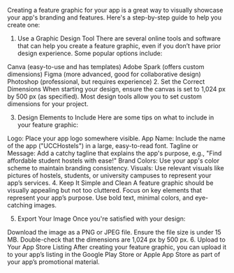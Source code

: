 Creating a feature graphic for your app is a great way to visually showcase your app's branding and features. Here's a step-by-step guide to help you create one:

1. Use a Graphic Design Tool
There are several online tools and software that can help you create a feature graphic, even if you don’t have prior design experience. Some popular options include:

Canva (easy-to-use and has templates)
Adobe Spark (offers custom dimensions)
Figma (more advanced, good for collaborative design)
Photoshop (professional, but requires experience)
2. Set the Correct Dimensions
When starting your design, ensure the canvas is set to 1,024 px by 500 px (as specified). Most design tools allow you to set custom dimensions for your project.

3. Design Elements to Include
Here are some tips on what to include in your feature graphic:

Logo: Place your app logo somewhere visible.
App Name: Include the name of the app ("UCCHostels") in a large, easy-to-read font.
Tagline or Message: Add a catchy tagline that explains the app's purpose, e.g., "Find affordable student hostels with ease!"
Brand Colors: Use your app's color scheme to maintain branding consistency.
Visuals: Use relevant visuals like pictures of hostels, students, or university campuses to represent your app’s services.
4. Keep It Simple and Clean
A feature graphic should be visually appealing but not too cluttered. Focus on key elements that represent your app’s purpose. Use bold text, minimal colors, and eye-catching images.

5. Export Your Image
Once you're satisfied with your design:

Download the image as a PNG or JPEG file.
Ensure the file size is under 15 MB.
Double-check that the dimensions are 1,024 px by 500 px.
6. Upload to Your App Store Listing
After creating your feature graphic, you can upload it to your app’s listing in the Google Play Store or Apple App Store as part of your app’s promotional material.

